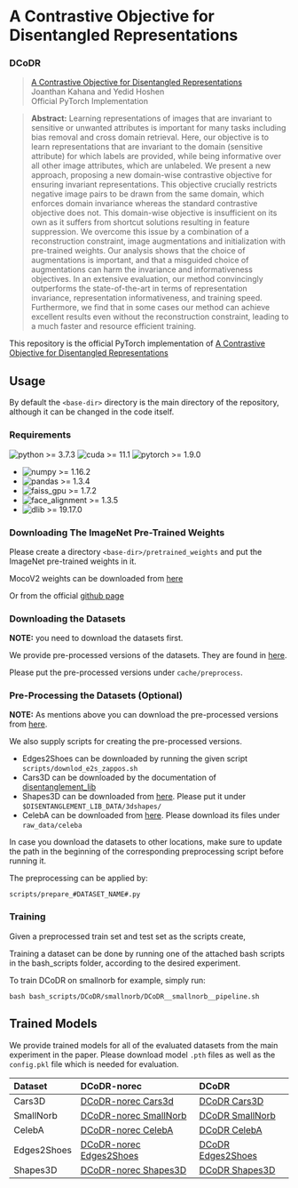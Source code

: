 # A Contrastive Objective for Disentangled Representations

### DCoDR
> [A Contrastive Objective for Disentangled Representations]() \
> Joanthan Kahana and Yedid Hoshen \
> Official PyTorch Implementation

> **Abstract:** Learning representations of images that are invariant to 
> sensitive or unwanted attributes is important for many tasks including bias 
> removal and cross domain retrieval. Here, our objective is to learn 
> representations that are invariant to the domain (sensitive attribute) 
> for which labels are provided, while being informative over all other image 
> attributes, which are unlabeled. We present a new approach, proposing a new 
> domain-wise contrastive objective for ensuring invariant representations. 
> This objective crucially restricts negative image pairs to be drawn from the 
> same domain, which enforces domain invariance whereas the standard contrastive 
> objective does not. This domain-wise objective is insufficient on its own as 
> it suffers from shortcut solutions resulting in feature suppression. We overcome 
> this issue by a combination of a reconstruction constraint, image augmentations 
> and initialization with pre-trained weights. Our analysis shows that the choice 
> of augmentations is important, and that a misguided choice of augmentations can 
> harm the invariance and informativeness objectives. In an extensive evaluation, 
> our method convincingly outperforms the state-of-the-art in terms of representation 
> invariance, representation informativeness, and training speed. Furthermore,
> we find that in some cases our method can achieve excellent results even without 
> the reconstruction constraint, leading to a much faster and resource efficient training.


This repository is the official PyTorch implementation of [A Contrastive Objective for Disentangled Representations]()

## Usage

By default the `<base-dir>` directory is the main directory of the repository, although it can be changed in the code itself. 

### Requirements
![python >= 3.7.3](https://img.shields.io/badge/python->=3.7.3-blue.svg) 
![cuda >= 11.1](https://img.shields.io/badge/CUDA->=11.1-bluegreen.svg) 
![pytorch >= 1.9.0](https://img.shields.io/badge/pytorch->=1.9.0-orange.svg)

* ![numpy >= 1.16.2](https://img.shields.io/badge/numpy->=1.16.2-purple.svg)
* ![pandas >= 1.3.4](https://img.shields.io/badge/pandas->=1.3.4-darkblue.svg)
* ![faiss_gpu >= 1.7.2](https://img.shields.io/badge/faiss_gpu->=1.7.2-darkgreen.svg)
* ![face_alignment >= 1.3.5](https://img.shields.io/badge/face_alignment->=1.3.5-yellow.svg)
* ![dlib >= 19.17.0](https://img.shields.io/badge/dlib->=19.17.0-red.svg)


### Downloading The ImageNet Pre-Trained Weights

Please create a directory `<base-dir>/pretrained_weights` and put the ImageNet pre-trained weights in it.

MocoV2 weights can be downloaded from [here](https://drive.google.com/drive/folders/1SAsU6OQz38TXkzRcBpUxianEK35g6UHy?usp=sharing)

Or from the official [github page](https://github.com/facebookresearch/moco)


### Downloading the Datasets

**NOTE:** you need to download the datasets first. 

We provide pre-processed versions of the datasets. They are found in [here](https://drive.google.com/drive/folders/1i1rgZFBPAXnlbUsYp9Fnh5IqyQJGnjzq?usp=sharing).

Please put the pre-processed versions under `cache/preprocess`.

### Pre-Processing the Datasets (Optional)

**NOTE:** As mentions above you can download the pre-processed versions from [here](https://drive.google.com/drive/folders/1i1rgZFBPAXnlbUsYp9Fnh5IqyQJGnjzq?usp=sharing).

We also supply scripts for creating the pre-processed versions.

* Edges2Shoes can be downloaded by running the given script `scripts/downlod_e2s_zappos.sh`
* Cars3D can be downloaded by the documentation of [disentanglement_lib](https://github.com/google-research/disentanglement_lib)
* Shapes3D can be downloaded from [here](https://github.com/deepmind/3d-shapes). Please put it under `$DISENTANGLEMENT_LIB_DATA/3dshapes/`
* CelebA can be downloaded from [here](https://mmlab.ie.cuhk.edu.hk/projects/CelebA.html). Please download its files under `raw_data/celeba`

In case you download the datasets to other locations, make sure to update the path in the beginning of the corresponding preprocessing script before running it.

The preprocessing can be applied by:

    scripts/prepare_#DATASET_NAME#.py

### Training

Given a preprocessed train set and test set as the scripts create, 

Training a dataset can be done by running one of the attached bash scripts in the bash_scripts folder, 
according to the desired experiment.

To train DCoDR on smallnorb for example, simply run:

    bash bash_scripts/DCoDR/smallnorb/DCoDR__smallnorb__pipeline.sh

## Trained Models

We provide trained models for all of the evaluated datasets from the main experiment in the paper.
Please download model `.pth` files as well as the `config.pkl` file which is needed for evaluation.

| Dataset     | DCoDR-norec                                                                                                        | DCoDR                                                                                                        |
|:------------|:-------------------------------------------------------------------------------------------------------------------|:-------------------------------------------------------------------------------------------------------------|
| Cars3D      | [DCoDR-norec Cars3d](https://drive.google.com/drive/folders/1E2ITEb8CPuQWDllfZrlyLbwaMtO1jsNB?usp=sharing)         | [DCoDR Cars3D](https://drive.google.com/drive/folders/1Lbb6hGONLrGLlgp_TS9TcJsaaF8ri-lb?usp=sharing)         |
| SmallNorb   | [DCoDR-norec SmallNorb](https://drive.google.com/drive/folders/13GtahDl4ZmbGIGJUeZzhyX7mEusrImB7?usp=sharing)      | [DCoDR SmallNorb](https://drive.google.com/drive/folders/1_whq18GzVarMPxMyTnWwKzp6I1SaBUFh?usp=sharing)      |
| CelebA      | [DCoDR-norec CelebA](https://drive.google.com/drive/folders/10kebgAzg9aF-roVeQ7kE0fMAVulymPqB?usp=sharing)         | [DCoDR CelebA](https://drive.google.com/drive/folders/1tLT_AYKG2c3PpZnERGhst122mGrvBc8J?usp=sharing)         |
| Edges2Shoes | [DCoDR-norec Edges2Shoes](https://drive.google.com/drive/folders/10N45y5Y5lWj0sIhyJYu_B70GmoEwxxSX?usp=sharing)    | [DCoDR Edges2Shoes](https://drive.google.com/drive/folders/1oFCM0AVuRhB5wewpMfL6mNxqV3lgY8jd?usp=sharing)    |
| Shapes3D    | [DCoDR-norec Shapes3D](https://drive.google.com/drive/folders/1b6N9cPFwif24YD5j04WqgM_VteHUlJB5?usp=sharing)       | [DCoDR Shapes3D](https://drive.google.com/drive/folders/1UaGcoeEWRnyT1O_D615eB6Qzl6VS2IJC?usp=sharing)       |




